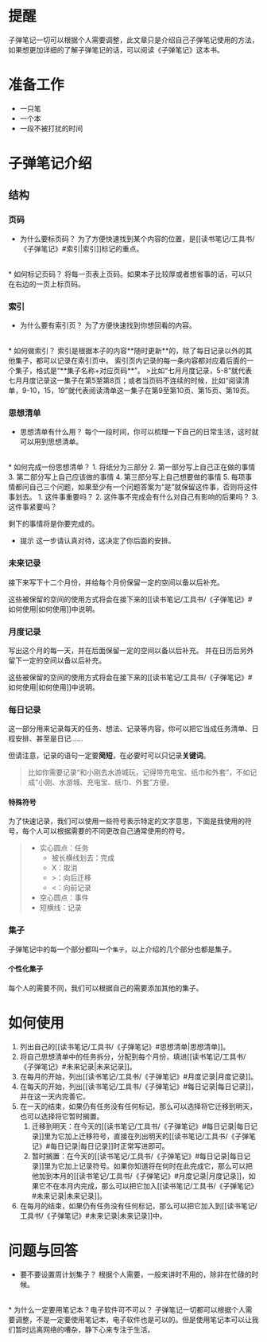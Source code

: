 # 提醒

子弹笔记一切可以根据个人需要调整，此文章只是介绍自己子弹笔记使用的方法，如果想更加详细的了解子弹笔记的话，可以阅读《子弹笔记》这本书。

# 准备工作

* 一只笔
* 一个本
* 一段不被打扰的时间

# 子弹笔记介绍

## 结构

### 页码

* 为什么要标页码？
为了方便快速找到某个内容的位置，是[[读书笔记/工具书/《子弹笔记》#索引|索引]]标记的重点。
<br>
* 如何标记页码？
将每一页表上页码。如果本子比较厚或者想省事的话，可以只在右边的一页上标页码。

### 索引

* 为什么要有索引页？
为了方便快速找到你想回看的内容。
<br>
* 如何做索引？
索引是根据本子的内容**随时更新**的，除了每日记录以外的其他集子，都可以记录在索引页中。
索引页内记录的每一条内容都对应着后面的一个集子，格式是“**集子名称+对应页码**”。
>比如“七月月度记录，5-8”就代表七月月度记录这一集子在第5至第8页；或者当页码不连续的时候，比如“阅读清单，9-10，15，19”就代表阅读清单这一集子在第9至第10页、第15页、第19页。

### 思想清单

* 思想清单有什么用？
每个一段时间，你可以梳理一下自己的日常生活，这时就可以用到思想清单。
<br>
* 如何完成一份思想清单？
1. 将纸分为三部分
2. 第一部分写上自己正在做的事情
3. 第二部分写上自己应该做的事情
4. 第三部分写上自己想要做的事情
5. 每项事情都问自己三个问题，如果至少有一个问题答案为“是”就保留这件事，否则将这件事划去。
	1. 这件事重要吗？
	2. 这件事不完成会有什么对自己有影响的后果吗？
	3. 这件事紧要吗？

剩下的事情将是你要完成的。

* 提示
这一步请认真对待，这决定了你后面的安排。

### 未来记录

接下来写下十二个月份，并给每个月份保留一定的空间以备以后补充。

这些被保留的空间的使用方式将会在接下来的[[读书笔记/工具书/《子弹笔记》#如何使用|如何使用]]中说明。

### 月度记录

写出这个月的每一天，并在后面保留一定的空间以备以后补充。
并在日历后另外留下一定的空间以备以后补充。

这些被保留的空间的使用方式将会在接下来的[[读书笔记/工具书/《子弹笔记》#如何使用|如何使用]]中说明。

### 每日记录

这一部分用来记录每天的任务、想法、记录等内容，你可以把它当成任务清单、日程安排、甚至是日记……

但请注意，记录的语句一定要**简短**，在必要时可以只记录**关键词**。
>比如你需要记录“和小刚去水游城玩，记得带充电宝、纸巾和外套”，不如记成“小刚、水游城、充电宝、纸巾、外套”方便。

#### 特殊符号

为了快速记录，我们可以使用一些符号表示特定的文字意思，下面是我使用的符号，每个人可以根据需要的不同更改自己通常使用的符号。
 
>* 实心圆点：任务
>	* 被长横线划去：完成
>	* X：取消
>	* \>：向后迁移
>	* <：向前记录
>* 空心圆点：事件
>* 短横线：记录

### 集子

子弹笔记中的每一个部分都叫一个`集子`，以上介绍的几个部分也都是集子。

#### 个性化集子

每个人的需要不同，我们可以根据自己的需要添加其他的集子。

# 如何使用

1. 列出自己的[[读书笔记/工具书/《子弹笔记》#思想清单|思想清单]]。
2. 将自己思想清单中的任务拆分，分配到每个月份，填进[[读书笔记/工具书/《子弹笔记》#未来记录|未来记录]]。
3. 在每月的开始，列出[[读书笔记/工具书/《子弹笔记》#月度记录|月度记录]]。
4. 在每天的开始，列出[[读书笔记/工具书/《子弹笔记》#每日记录|每日记录]]，并在这一天内完善它。
5. 在一天的结束，如果仍有任务没有任何标记，那么可以选择将它迁移到明天，也可以选择将它暂时搁置。
	1. 迁移到明天：在今天的[[读书笔记/工具书/《子弹笔记》#每日记录|每日记录]]里为它加上迁移符号，直接在列出明天的[[读书笔记/工具书/《子弹笔记》#每日记录|每日记录]]时正常写进即可。
	2. 暂时搁置：在今天的[[读书笔记/工具书/《子弹笔记》#每日记录|每日记录]]里为它加上记录符号。如果你知道将在何时在此完成它，那么可以把他加到本月的[[读书笔记/工具书/《子弹笔记》#月度记录|月度记录]]，如果它不在本月内完成，那么可以把它加入[[读书笔记/工具书/《子弹笔记》#未来记录|未来记录]]。
6. 在每月的结束，如果仍有任务没有任何标记，那么可以把它加入到[[读书笔记/工具书/《子弹笔记》#未来记录|未来记录]]中。

# 问题与回答

* 要不要设置周计划集子？
根据个人需要，一般来讲时不用的，除非在忙碌的时候。
<br>
* 为什么一定要用笔记本？电子软件可不可以？
子弹笔记一切都可以根据个人需要调整，不是一定要使用笔记本，电子软件也是可以的。但是使用笔记本可以让我们暂时远离网络的嘈杂，静下心来专注于生活。